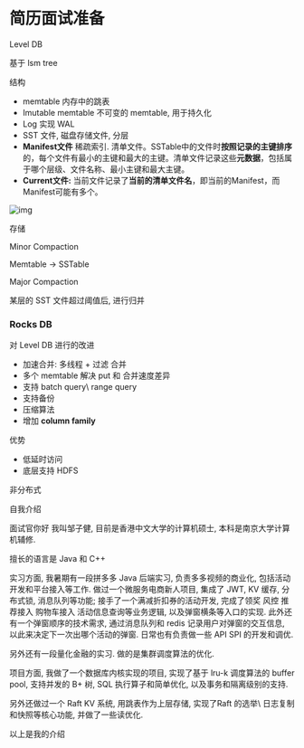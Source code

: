 # 简历面试准备

Level DB

基于 lsm tree



结构

* memtable 内存中的跳表
* Imutable memtable 不可变的 memtable, 用于持久化
* Log 实现 WAL
* SST 文件, 磁盘存储文件, 分层
* **Manifest文件** 稀疏索引. 清单文件。SSTable中的文件时**按照记录的主键排序**的，每个文件有最小的主键和最大的主键。清单文件记录这些**元数据**，包括属于哪个层级、文件名称、最小主键和最大主键。
* **Current文件:** 当前文件记录了**当前的清单文件名**，即当前的Manifest，而Manifest可能有多个。

![img](https://img2020.cnblogs.com/blog/1230546/202006/1230546-20200630101755775-4402962.png)



存储

Minor Compaction 

Memtable -> SSTable



Major Compaction

某层的 SST 文件超过阈值后, 进行归并







### Rocks DB

对 Level DB 进行的改进

* 加速合并: 多线程 + 过滤 合并
* 多个 memtable 解决 put 和 合并速度差异
* 支持 batch query\ range query
* 支持备份
* 压缩算法
* 增加 **column family**



优势

* 低延时访问
* 底层支持 HDFS

非分布式





自我介绍

面试官你好 我叫邹子健, 目前是香港中文大学的计算机硕士, 本科是南京大学计算机辅修. 

擅长的语言是 Java 和 C++

实习方面, 我暑期有一段拼多多 Java 后端实习, 负责多多视频的商业化, 包括活动开发和平台接入等工作. 做过一个微服务电商新人项目, 集成了 JWT, KV 缓存, 分布式锁, 消息队列等功能; 接手了一个满减折扣券的活动开发, 完成了领奖 风控 推荐接入 购物车接入 活动信息查询等业务逻辑, 以及弹窗横条等入口的实现. 此外还有一个弹窗顺序的技术需求, 通过消息队列和 redis 记录用户对弹窗的交互信息, 以此来决定下一次出哪个活动的弹窗. 日常也有负责做一些 API SPI 的开发和调优. 

另外还有一段量化金融的实习. 做的是集群调度算法的优化. 

项目方面, 我做了一个数据库内核实现的项目, 实现了基于 lru-k 调度算法的 buffer pool, 支持并发的 B+ 树, SQL 执行算子和简单优化, 以及事务和隔离级别的支持. 

另外还做过一个 Raft KV 系统, 用跳表作为上层存储, 实现了Raft 的选举\ 日志复制和快照等核心功能, 并做了一些读优化. 

以上是我的介绍



